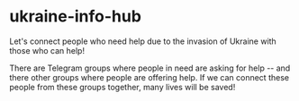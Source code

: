 # ukraine-info-hub
Let's connect people who need help due to the invasion of Ukraine with those who can help!

There are Telegram groups where people in need are asking for help -- and there other groups where people are offering help. If we can connect these people from these groups together, many lives will be saved!
